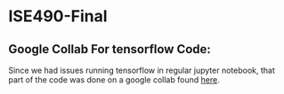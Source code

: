 # ISE490-Final
## Google Collab For tensorflow Code: 
Since we had issues running tensorflow in regular jupyter notebook, that part of the code was done on a google collab found [here](https://colab.research.google.com/drive/19D47d9Ge0XiansVutyahYLW9VaZptJIG?usp=sharing).
